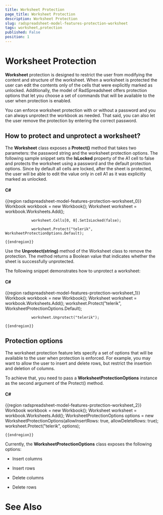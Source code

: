 ```yaml
---
title: Worksheet Protection
page_title: Worksheet Protection
description: Worksheet Protection
slug: radspreadsheet-model-features-protection-worksheet
tags: worksheet,protection
published: False
position: 1
---
```


# Worksheet Protection



__Worksheet__ protection is designed to restrict the user from modifying the content and structure of the worksheet. When a worksheet is protected the user can edit the contents only of the cells that were explicitly marked as unlocked. Additionally, the model of RadSpreadsheet offers protection options that let you choose a set of commands that will be available to the user when protection is enabled.
      

You can enforce worksheet protection with or without a password and you can always unprotect the workbook as needed. That said, you can also let the user remove the protection by entering the correct password.
      

## How to protect and unprotect a worksheet?

The __Worksheet__ class exposes a __Protect()__ method that takes two parameters: the password string and the worksheet protection options. The following sample snippet sets the __IsLocked__ property of the A1 cell to false and protects the worksheet using a password and the default protection options. Since by default all cells are locked, after the sheet is protected, the user will be able to edit the value only in cell A1 as it was explicitly marked as unlocked.
        

#### __C#__

{{region radspreadsheet-model-features-protection-worksheet_0}}
	            Workbook workbook = new Workbook();
	            Worksheet worksheet = workbook.Worksheets.Add();
	
	            worksheet.Cells[0, 0].SetIsLocked(false);
	
	            worksheet.Protect("telerik", WorksheetProtectionOptions.Default);
	
	{{endregion}}



Use the __Unprotect(string)__ method of the Worksheet class to remove the protection. The method returns a Boolean value that indicates whether the sheet is successfully unprotected.
        

The following snippet demonstrates how to unprotect a worksheet:
        

#### __C#__

{{region radspreadsheet-model-features-protection-worksheet_1}}
	            Workbook workbook = new Workbook();
	            Worksheet worksheet = workbook.Worksheets.Add();
	            worksheet.Protect("telerik", WorksheetProtectionOptions.Default);
	
	            worksheet.Unprotect("telerik");
	
	{{endregion}}



## Protection options

The worksheet protection feature lets specify a set of options that will be available to the user when protection is enforced. For example, you may want to allow the user to insert and delete rows, but restrict the insertion and deletion of columns.
        

To achieve that, you need to pass a __WorksheetProtectionOptions__ instance as the second argument of the Protect() method.
        

#### __C#__

{{region radspreadsheet-model-features-protection-worksheet_2}}
	            Workbook workbook = new Workbook();
	            Worksheet worksheet = workbook.Worksheets.Add();
	            WorksheetProtectionOptions options = new WorksheetProtectionOptions(allowInsertRows: true, allowDeleteRows: true);
	            worksheet.Protect("telerik", options);
	
	{{endregion}}



Currently, the __WorksheetProtectionOptions__ class exposes the following options:
        

* Insert columns

* Insert rows

* Delete columns

* Delete rows

# See Also
